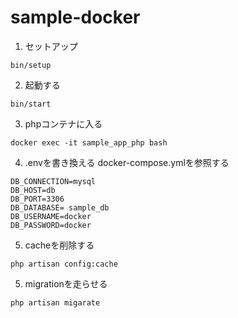 # sample-docker

1. セットアップ
```
bin/setup
```

2. 起動する
```
bin/start
```

3. phpコンテナに入る
```
docker exec -it sample_app_php bash
```

4. .envを書き換える docker-compose.ymlを参照する
```
DB_CONNECTION=mysql
DB_HOST=db
DB_PORT=3306
DB_DATABASE= sample_db
DB_USERNAME=docker
DB_PASSWORD=docker
```

5. cacheを削除する
```
php artisan config:cache
```

5. migrationを走らせる
```
php artisan migarate
```
